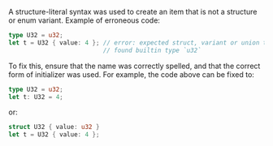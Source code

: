 A structure-literal syntax was used to create an item that is not a structure
or enum variant.
Example of erroneous code:
```rust
type U32 = u32;
let t = U32 { value: 4 }; // error: expected struct, variant or union type,
                          // found builtin type `u32`
```
To fix this, ensure that the name was correctly spelled, and that the correct
form of initializer was used.
For example, the code above can be fixed to:
```rust
type U32 = u32;
let t: U32 = 4;
```
or:
```rust
struct U32 { value: u32 }
let t = U32 { value: 4 };
```
